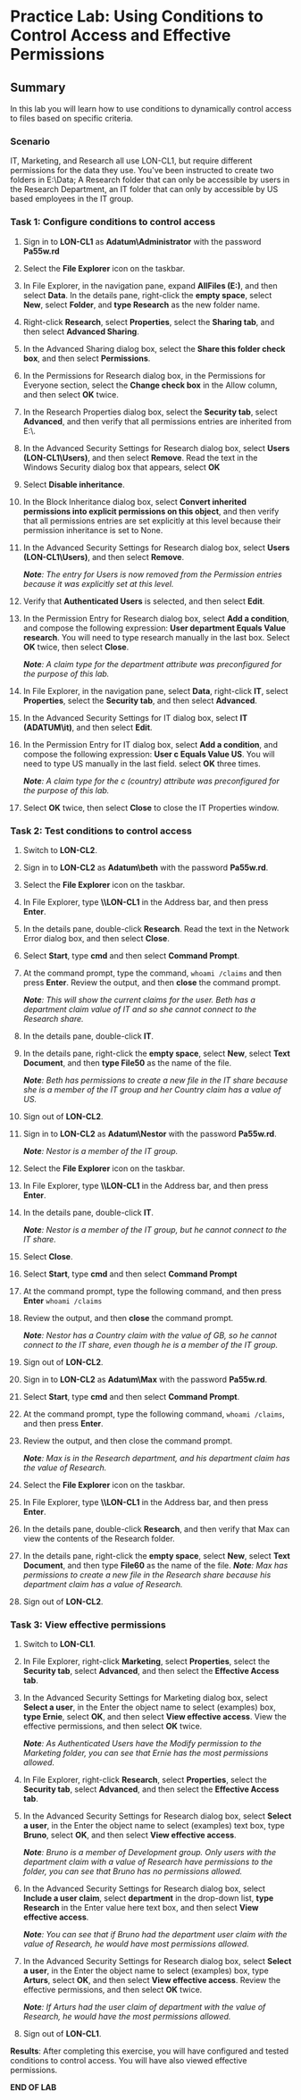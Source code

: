 # Practice Lab: Using Conditions to Control Access and Effective Permissions

## Summary
In this lab you will learn how to use conditions to dynamically control access to files based on specific criteria.


### Scenario
IT, Marketing, and Research all use LON-CL1, but require different permissions for the data they use. You've been instructed to create two folders in E:\\Data; A Research folder that can only be accessible by users in the Research Department, an IT folder that can only by accessible by US based employees in the IT group.


### Task 1: Configure conditions to control access 
1.  Sign in to **LON-CL1** as **Adatum\\Administrator** with the password
    **Pa55w.rd**

2.  Select the **File Explorer** icon on the taskbar.

3.  In File Explorer, in the navigation pane, expand **AllFiles (E:)**, and
    then select **Data**. In the details pane, right-click the **empty space**,
    select **New**, select **Folder**, and **type Research** as the new folder
    name.

4.  Right-click **Research**, select **Properties**, select the **Sharing tab**,
    and then select **Advanced Sharing**.

5.  In the Advanced Sharing dialog box, select the **Share this folder check
    box**, and then select **Permissions**.

6.  In the Permissions for Research dialog box, in the Permissions for Everyone
    section, select the **Change check box** in the Allow column, and then select
    **OK** twice.

7.  In the Research Properties dialog box, select the **Security tab**, select
    **Advanced**, and then verify that all permissions entries are inherited
    from E:\\.

8.  In the Advanced Security Settings for Research dialog box, select **Users
    (LON-CL1\\Users)**, and then select **Remove**. Read the text in the Windows
    Security dialog box that appears, select **OK**

9.  Select **Disable inheritance**.

10. In the Block Inheritance dialog box, select **Convert inherited permissions
    into explicit permissions on this object**, and then verify that all
    permissions entries are set explicitly at this level because their
    permission inheritance is set to None.

11. In the Advanced Security Settings for Research dialog box, select **Users
    (LON-CL1\\Users)**, and then select **Remove**. 
    
    _**Note**: The entry for Users is now removed from the Permission entries because it was explicitly set at this level._

12. Verify that **Authenticated Users** is selected, and then select **Edit**.

13. In the Permission Entry for Research dialog box, select **Add a condition**,
    and compose the following expression: **User department Equals Value
    research**. You will need to type research manually in the last box. Select
    **OK** twice, then select **Close**. 
	
    _**Note**: A claim type for the department attribute was preconfigured for the purpose of this lab._

14. In File Explorer, in the navigation pane, select **Data**, right-click
    **IT**, select **Properties**, select the **Security tab**, and then select
    **Advanced**.

15. In the Advanced Security Settings for IT dialog box, select **IT (ADATUM\\it)**, and then select **Edit**.

16. In the Permission Entry for IT dialog box, select **Add a condition**, and
    compose the following expression: **User c Equals Value US**. You will
    need to type US manually in the last field. select **OK** three times.
    
    _**Note**: A claim type for the c (country) attribute was preconfigured for the purpose of this lab._

17. Select **OK** twice, then select **Close** to close the IT Properties window.

### Task 2: Test conditions to control access 

1.  Switch to **LON-CL2**.

2.  Sign in to **LON-CL2** as **Adatum\\beth** with the password **Pa55w.rd**.

3.  Select the **File Explorer** icon on the taskbar.

4.  In File Explorer, type **\\\\LON-CL1** in the Address bar, and then press **Enter**.

5.  In the details pane, double-click **Research**. Read the text in the Network Error dialog box,
    and then select **Close**.

6.  Select **Start**, type **cmd** and then select **Command Prompt**.

7.  At the command prompt, type the command, `whoami /claims` and then press **Enter**. Review the output, and then **close** the command prompt.
   
    _**Note**: This will show the current claims for the user. Beth has a department claim value of IT and so she cannot connect to the Research share._

8.  In the details pane, double-click **IT**.

9. In the details pane, right-click the **empty space**, select **New**, select
    **Text Document**, and then **type File50** as the name of the file.

    _**Note**: Beth has permissions to create a new file in the IT share because she is a member of the IT group and her Country claim has a value of US._

10. Sign out of **LON-CL2**.

11.  Sign in to **LON-CL2** as **Adatum\\Nestor** with the password **Pa55w.rd**.
    
     _**Note**: Nestor is a member of the IT group._

12. Select the **File Explorer** icon on the taskbar.

13. In File Explorer, type **\\\\LON-CL1** in the Address bar, and then press **Enter**.

14. In the details pane, double-click **IT**. 
    
    _**Note**: Nestor is a member of the IT group, but he cannot connect to the IT share._

15. Select **Close**.

16. Select **Start**, type **cmd** and then select **Command Prompt**

17. At the command prompt, type the following command, and then press **Enter**
    `whoami /claims`
  
18. Review the output, and then **close** the command prompt.
    
    _**Note**: Nestor has a Country claim with the value of GB, so he cannot connect
	to the IT share, even though he is a member of the IT group._

19. Sign out of **LON-CL2**.

20. Sign in to **LON-CL2** as **Adatum\\Max** with the password **Pa55w.rd**.

21. Select **Start**, type **cmd** and then select **Command Prompt**.

22. At the command prompt, type the following command, `whoami /claims`, and then press **Enter**.

23. Review the output, and then close the command prompt.
   
    _**Note**: Max is in the Research department, and his department claim has the
    value of Research._

24. Select the **File Explorer** icon on the taskbar.

25. In File Explorer, type **\\\\LON-CL1** in the Address bar, and then press **Enter**.

26. In the details pane, double-click **Research**, and then verify that Max can
    view the contents of the Research folder.

27. In the details pane, right-click the **empty space**, select **New**, select
    **Text Document**, and then type **File60** as the name of the file.
    _**Note**: Max has permissions to create a new file in the Research share because
	his department claim has a value of Research._

8. Sign out of **LON-CL2**.

### Task 3: View effective permissions 

1.  Switch to **LON-CL1**.

2.  In File Explorer, right-click **Marketing**, select **Properties**, select the **Security tab**, select **Advanced**, and then select   the **Effective Access tab**.

3.  In the Advanced Security Settings for Marketing dialog box, select **Select a
    user**, in the Enter the object name to select (examples) box, **type
    Ernie**, select **OK**, and then select **View effective access**. View the
    effective permissions, and then select **OK** twice.
    
    _**Note**: As Authenticated Users have the Modify permission to the Marketing
	folder, you can see that Ernie has the most permissions allowed._

4.  In File Explorer, right-click **Research**, select **Properties**, select the **Security tab**, select **Advanced**, and then
    select the **Effective Access tab**.

5.  In the Advanced Security Settings for Research dialog box, select **Select a
    user**, in the Enter the object name to select (examples) text box, type
    **Bruno**, select **OK**, and then select **View effective access**.
    
    _**Note**: Bruno is a member of Development group. Only users with the department claim with a value of Research have
	permissions to the folder, you can see that Bruno has no permissions	allowed._

6.  In the Advanced Security Settings for Research dialog box, select **Include a
    user claim**, select **department** in the drop-down list, **type Research**
    in the Enter value here text box, and then select **View effective access**.
    
    _**Note**: You can see that if Bruno had the department user claim with the value
	of Research, he would have most permissions allowed._

7.  In the Advanced Security Settings for Research dialog box, select **Select a
    user**, in the Enter the object name to select (examples) box, type
    **Arturs**, select **OK**, and then select **View effective access**. Review
    the effective permissions, and then select **OK** twice.
    
    _**Note**: If Arturs had the user claim of department with the value of Research,
	he would have the most permissions allowed._

8.  Sign out of **LON-CL1**.

**Results**: After completing this exercise, you will have configured and tested
conditions to control access. You will have also viewed effective permissions.

**END OF LAB**
